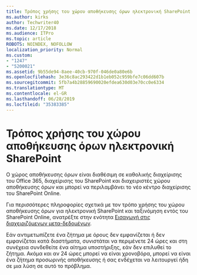 ```yaml
---
title: Τρόπος χρήσης του χώρου αποθήκευσης όρων ηλεκτρονική SharePoint
ms.author: kirks
author: Techwriter40
ms.date: 12/17/2018
ms.audience: ITPro
ms.topic: article
ROBOTS: NOINDEX, NOFOLLOW
localization_priority: Normal
ms.custom:
- "1247"
- "5200021"
ms.assetid: 9b55de94-8aee-40cb-970f-046de0a80e6b
ms.openlocfilehash: 3e36c8ac293422d1b1eb052c959bfe7c06dd607b
ms.sourcegitcommit: 5fb7a4b28859690020efdea630d03e70cc0e6334
ms.translationtype: MT
ms.contentlocale: el-GR
ms.lasthandoff: 06/28/2019
ms.locfileid: "35383385"
---
```

# <a name="how-to-use-the-sharepoint-online-term-store"></a>Τρόπος χρήσης του χώρου αποθήκευσης όρων ηλεκτρονική SharePoint

Ο χώρος αποθήκευσης όρων είναι διαθέσιμη σε καθολικής διαχείρισης του Office 365, διαχείρισης του SharePoint και διαχειριστές χώρου αποθήκευσης όρων και μπορεί να περιλαμβάνει το νέο κέντρο διαχείρισης του SharePoint Online.
  
Για περισσότερες πληροφορίες σχετικά με τον τρόπο χρήσης του χώρου αποθήκευσης όρων για ηλεκτρονική SharePoint και ταξινόμηση εντός του SharePoint Online, ανατρέξτε στην ενότητα [Εισαγωγή στις διαχειριζόμενων μετα-δεδομένων](https://go.microsoft.com/fwlink/?linkid=2044674&amp;clcid=0x409).
  
Εάν αντιμετωπίζετε ένα ζήτημα με όρους δεν εμφανίζεται ή δεν εμφανίζεται κατά διαστήματα, συνιστάται να περιμένετε 24 ώρες και στη συνέχεια συνδεθείτε ένα αίτημα υποστήριξης, εάν δεν επιλυθεί το ζήτημα. Ακόμα και αν 24 ώρες μπορεί να είναι χρονοβόρα, μπορεί να είναι ένα ζήτημα προσωρινής αποθήκευσης ή σας ενδέχεται να λειτουργεί ήδη σε μια λύση σε αυτό το πρόβλημα.
  